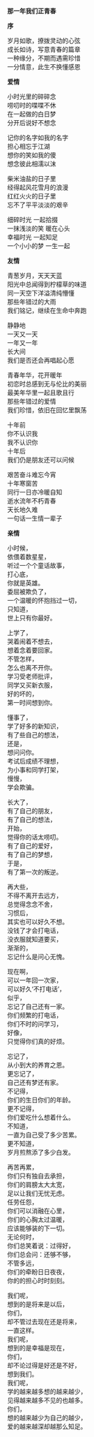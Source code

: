 **那一年我们正青春**



**序**

岁月如歌，撩拨灵动的心弦<br/>
成长如诗，写意青春的篇章<br/>
一种缘分，不期而遇需珍惜<br/>
一分情意，此生不换懂感恩<br/>



**爱情**

小时光里的碎碎念<br/>
唠叨时的喋喋不休<br/>
在一起做的白日梦<br/>
分开后说好不想念<br/>

记你的名字如我的名字<br/>
担心相忘于江湖<br/>
想你的笑如我的傻<br/>
想念彼此相濡以沫<br/>

柴米油盐的日子里<br/>
经得起风花雪月的浪漫<br/>
红红火火的日子里<br/>
忘不了平平淡淡的艰辛<br/>

细碎时光 一起拾掇<br/>
一抹浅淡的笑 暖在心头<br/>
幸福时光 一起知足<br/>
一个小小的梦 一生一起<br/>



**友情**

青葱岁月，天天天蓝<br/>
阳光中总闻得到柠檬草的味道<br/>
同一天空下洋溢清纯懵懂<br/>
那些年错过的大雨<br/>
我们铭记，继续在生命中奔跑<br/>

静静地<br/>
一天又一天<br/>
一年又一年<br/>
长大间<br/>
我们是否还会再唱起心愿<br/>

青春年华，花开暖年<br/>
初恋时总感到无与伦比的美丽<br/>
最美年华里一起且歌且行<br/>
那些年错过的爱情<br/>
我们珍惜，依旧在回忆里飘荡<br/>

十年前<br/>
你不认识我<br/>
我不认识你<br/>
十年后<br/>
我们仍是朋友还可以问候<br/>

艰苦奋斗难忘今宵<br/>
十年寒窗苦<br/>
同行一日亦冷暖自知<br/>
逝水流年不朽青春<br/>
天长地久难<br/>
一句话一生情一辈子<br/>



**亲情**

小时候，<br/>
依偎着数星星，<br/>
听过一个个童话故事，<br/>
打心底，<br/>
你就是英雄。<br/>
委屈被欺负了，<br/>
一个温暖的怀抱挡过一切，<br/>
只知道，<br/>
世上只有你最好。<br/>

上学了，<br/>
哭着闹着不想去，<br/>
想着念着要回家。<br/>
不管怎样，<br/>
怎么也离不开你。<br/>
学习受老师批评，<br/>
同学又买新衣服，<br/>
好的坏的，<br/>
第一时间想到你。<br/>

懂事了，<br/>
学了好多的新知识，<br/>
有了些自己的想法，<br/>
还是，<br/>
想问问你。<br/>
考试后成绩不理想，<br/>
为小事和同学打架，<br/>
慢慢，<br/>
学会欺骗。<br/>

长大了，<br/>
有了自己的朋友，<br/>
有了自己的想法，<br/>
开始，<br/>
觉得你的话太唠叨。<br/>
有了自己的爱好，<br/>
有了自己的梦想，<br/>
于是，<br/>
有了第一次的叛逆。<br/>

再大些，<br/>
不得不离开去远方，<br/>
总觉得念念不舍，<br/>
习惯后，<br/>
其实也可以好久不想。<br/>
没钱了才会打电话，<br/>
没衣服就知道要买，<br/>
渐渐的，<br/>
忘记什么是问心无愧。<br/>

现在啊，<br/>
可以一年回一次家，<br/>
可以好久‘不打电话’，<br/>
似乎，<br/>
忘记了自己还有一家。<br/>
你们频繁的打电话，<br/>
你们不时的问学习，<br/>
好像，<br/>
只觉得你们真的好烦。<br/>

忘记了，<br/>
从小到大的养育之恩。<br/>
更忘记了，<br/>
自己还有梦还有家。<br/>
不记得，<br/>
你们的生日你们的年龄。<br/>
更不记得，<br/>
你们爱吃什么想着什么。<br/>
不知道，<br/>
一直为自己受了多少苦累。<br/>
更不知道，<br/>
岁月煎熬添了多少白发。<br/>

再苦再累，<br/>
你们只有独自去承担，<br/>
你们的肩膀太大太宽，<br/>
足以让我们无忧无虑。<br/>
任劳任怨，<br/>
你们可以消融在心里，<br/>
你们的心胸太过温暖，<br/>
应该能够装的下一切。<br/>
无论何时，<br/>
你们总笑着说：过得好，<br/>
你们总会问：还够不够，<br/>
不管多远，<br/>
你们的牵盼日日夜夜，<br/>
你的的担心时时刻刻。<br/>

我们呢，<br/>
想到的是将来是以后，<br/>
你们，<br/>
却不管过去现在还是将来，<br/>
一直这样。<br/>
我们呢，<br/>
想到的是幸福是现在，<br/>
你们，<br/>
却不论过得是好还是不好，<br/>
想到我们。<br/>
我们呢，<br/>
学的越来越多想的越来越少，<br/>
见得越来越多不见的也越多。<br/>
你们，<br/>
想的越来越少为自己的越少，<br/>
爱的越来越深却越那么知足。<br/>